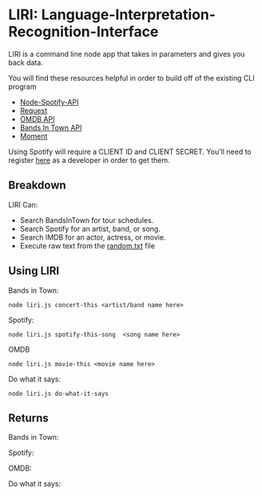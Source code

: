 
# LIRI: Language-Interpretation-Recognition-Interface
 
LIRI is a command line node app that takes in parameters and gives you back data.

You will find these resources helpful in order to build off of the existing CLI program
 - [Node-Spotify-API](https://www.npmjs.com/package/node-spotify-api)
 - [Request](https://www.npmjs.com/package/request)
 - [OMDB API](http://www.omdbapi.com/) 
 - [Bands In Town API](http://www.artists.bandsintown.com/bandsintown-api)
 - [Moment](https://www.npmjs.com/package/moment)

Using  Spotify will require a CLIENT ID and CLIENT SECRET. You'll need to register [here](https://developer.spotify.com/my-applications/#!/) as a developer in order to get them. 

## Breakdown
LIRI Can:
 - Search BandsInTown for tour schedules.
 - Search Spotify for an artist, band, or song.
 - Search IMDB for an actor, actress, or movie.
 - Execute raw text from the [random.txt](https://github.com/burnit66/liri-node-app/blob/master/random.txt) file

## Using LIRI
Bands in Town:

    node liri.js concert-this <artist/band name here>

Spotify:

    node liri.js spotify-this-song  <song name here>

OMDB

    node liri.js movie-this <movie name here>

Do what it says:

    node liri.js do-what-it-says

## Returns
Bands in Town:


Spotify:


OMDB:


Do what it says:


